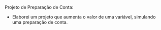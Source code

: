 Projeto de Preparação de Conta:

   - Elaborei um projeto que aumenta o valor de uma variável, simulando uma preparação de conta.

